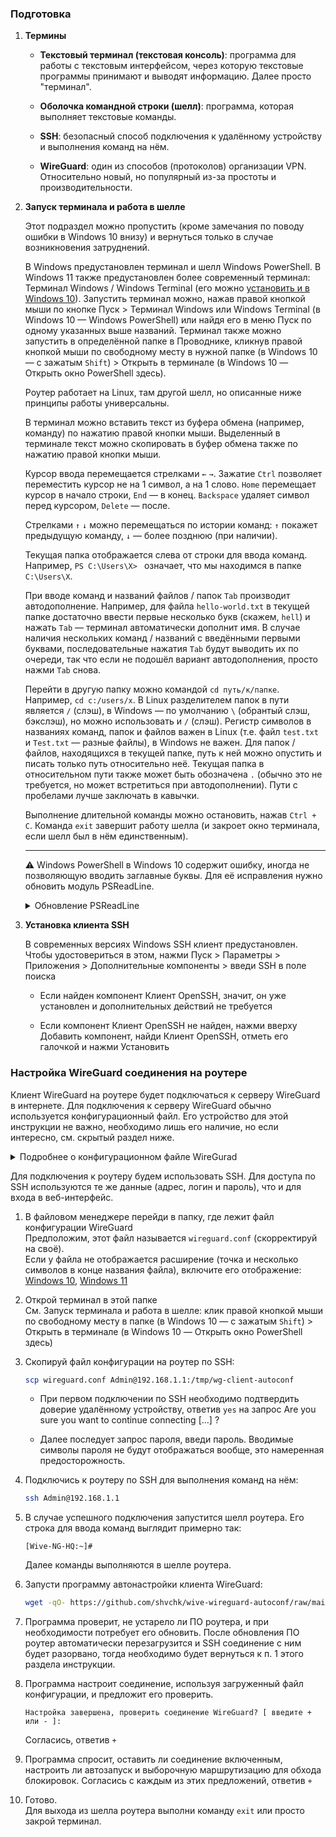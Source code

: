 ### Подготовка

1. **Термины**

    - **Текстовый терминал (текстовая консоль)**: программа для работы с текстовым интерфейсом, через которую текстовые программы принимают и выводят информацию. Далее просто "терминал".

    - **Оболочка командной строки (шелл)**: программа, которая выполняет текстовые команды.

    - **SSH**: безопасный способ подключения к удалённому устройству и выполнения команд на нём.

    - **WireGuard**: один из способов (протоколов) организации VPN. Относительно новый, но популярный из-за простоты и производительности.


2. **Запуск терминала и работа в шелле**

    Этот подраздел можно пропустить (кроме замечания по поводу ошибки в Windows 10 внизу) и вернуться только в случае возникновения затруднений.

    В Windows предустановлен терминал и шелл Windows PowerShell. В Windows 11 также предустановлен более современный терминал: Терминал Windows / Windows Terminal (его можно [установить и в Windows 10](ms-windows-store://pdp/?ProductId=9N0DX20HK701)). Запустить терминал можно, нажав правой кнопкой мыши по кнопке Пуск > Терминал Windows или Windows Terminal (в Windows 10 — Windows PowerShell) или найдя его в меню Пуск по одному указанных выше названий. Терминал также можно запустить в определённой папке в Проводнике, кликнув правой кнопкой мыши по свободному месту в нужной папке (в Windows 10 — с зажатым `Shift`) > Открыть в терминале (в Windows 10 — Открыть окно PowerShell здесь).

    Роутер работает на Linux, там другой шелл, но описанные ниже принципы работы универсальны.

    В терминал можно вставить текст из буфера обмена (например, команду) по нажатию правой кнопки мыши. Выделенный в терминале текст можно скопировать в буфер обмена также по нажатию правой кнопки мыши.

    Курсор ввода перемещается стрелками `←` `→`. Зажатие `Ctrl` позволяет переместить курсор не на 1 символ, а на 1 слово. `Home` перемещает курсор в начало строки, `End` — в конец. `Backspace` удаляет символ перед курсором, `Delete` — после.

    Стрелками `↑` `↓` можно перемещаться по истории команд: `↑` покажет предыдущую команду, `↓` — более позднюю (при наличии).

    Текущая папка отображается слева от строки для ввода команд. Например, `PS C:\Users\X> ` означает, что мы находимся в папке `C:\Users\X`.

    При вводе команд и названий файлов / папок `Tab` производит автодополнение. Например, для файла `hello-world.txt` в текущей папке достаточно ввести первые несколько букв (скажем, `hell`) и нажать `Tab` — терминал автоматически дополнит имя. В случае наличия нескольких команд / названий с введёнными первыми буквами, последовательные нажатия `Tab` будут выводить их по очереди, так что если не подошёл вариант автодополнения, просто нажми `Tab` снова.

    Перейти в другую папку можно командой `cd путь/к/папке`. Например, `cd c:/users/x`. В Linux разделителем папок в пути является `/` (слэш), в Windows — по умолчанию `\` (обрантый слэш, бэкслэш), но можно использовать и `/` (слэш). Регистр символов в названиях команд, папок и файлов важен в Linux (т.е. файл `test.txt` и `Test.txt` — разные файлы), в Windows не важен. Для папок / файлов, находящихся в текущей папке, путь к ней можно опустить и писать только путь относительно неё. Текущая папка в относительном пути также может быть обозначена `.` (обычно это не требуется, но может встретиться при автодополнении). Пути с пробелами лучше заключать в кавычки.

    Выполнение длительной команды можно остановить, нажав `Ctrl + C`. Команда `exit` завершит работу шелла (и закроет окно терминала, если шелл был в нём единственным).

    ---

    ⚠️ Windows PowerShell в Windows 10 содержит ошибку, иногда не позволяющую вводить заглавные буквы. Для её исправления нужно обновить модуль PSReadLine.

    <details>
      <summary>Обновление PSReadLine</summary>

      - Запусти терминал от имени администратора

      - Обнови модуль PSReadLine:

        ```ps
        install-module psreadline -force
        ```

      - В случае запроса на установку поставщика NuGet согласись, ответив `Y`

      - После завершения установки выполни команду `exit` для выхода из шелла и терминала

      - При следующем запуске терминала шелл запросит подтверждение на запуск нового модуля. Согласись, ответив `A`.
    </details>

3. **Установка клиента SSH**

    В современных версиях Windows SSH клиент предустановлен. Чтобы удостовериться в этом, нажми Пуск > Параметры > Приложения > Дополнительные компоненты > введи SSH в поле поиска

    - Если найден компонент Клиент OpenSSH, значит, он уже установлен и дополнительных действий не требуется

    - Если компонент Клиент OpenSSH не найден, нажми вверху Добавить компонент, найди Клиент OpenSSH, отметь его галочкой и нажми Установить


### Настройка WireGuard соединения на роутере

Клиент WireGuard на роутере будет подключаться к серверу WireGuard в интернете. Для подключения к серверу WireGuard обычно используется конфигурационный файл. Его устройство для этой инструкции не важно, необходимо лишь его наличие, но если интересно, см. скрытый раздел ниже.

<details>
  <summary>Подробнее о конфигурационном файле WireGurad</summary>

  Используется конфигурационный файл в формате INI:

  ```ini
  [Раздел]
  Параметр = значение
  ```

  Содержание его примерно следующее (ниже разберём):

  ```ini
  [Interface]
  Address = 10.10.10.11/32
  PrivateKey = QMZwEV/dfa5ZpTfcVv3T6mSu5/Jw3yUEhlB9er75928=

  [Peer]
  PublicKey = 2t8EW0DTKafCpnQTAi7xoOH4qOUljp9COLTtKIR+wD4=
  Endpoint = 12.34.56.78:51820
  AllowedIPs = 0.0.0.0/0
  ```

  В разделе `[Interface]` находятся сведения о нашем устройстве (т.е. в нашем случае о клиенте):
  - `Address` — адрес в VPN-сети. Может быть указано несколько через запятую.
  - `PrivateKey` — ключ, заканчивается символом `=`

  В разделе `[Peer]` находятся сведения об удалённом устройстве, с которым мы устанавливаем VPN-соединение (т.е. в нашем случае о сервере):
  - `PublicKey` — ключ, заканчивается символом `=`
  - `Endpoint` — адрес и порт для подключения в формате `адрес:порт`
  - `AllowedIPs` — адреса, с которыми можно обмениваться данными через это соединение. Может быть указано несколько через запятую.

  Заметь, значения не содержат пробелов.

  Значения этих параметров могут понадобиться для ручной настройки WireGuard соединения на роутере. В конфигурационном файле могут быть и другие параметры, но они как правило опциональны и далее не потребуются.
</details>

Для подключения к роутеру будем использовать SSH. Для доступа по SSH используются те же данные (адрес, логин и пароль), что и для входа в веб-интерфейс.

1. В файловом менеджере перейди в папку, где лежит файл конфигурации WireGuard  
    Предположим, этот файл называется `wireguard.conf` (скорректируй на своё).  
    Если у файла не отображается расширение (точка и несколько символов в конце названия файла), включите его отображение: [Windows 10](https://remontka.pro/file-extensions), [Windows 11](https://remontka.pro/show-file-extensions-windows-11)

2. Открой терминал в этой папке  
    Cм. Запуск терминала и работа в шелле: клик правой кнопкой мыши по свободному месту в папке (в Windows 10 — с зажатым `Shift`) > Открыть в терминале (в Windows 10 — Открыть окно PowerShell здесь)

3. Скопируй файл конфигурации на роутер по SSH:

    ```sh
    scp wireguard.conf Admin@192.168.1.1:/tmp/wg-client-autoconf
    ```

    - При первом подключении по SSH необходимо подтвердить доверие удалённому устройству, ответив `yes` на запрос Are you sure you want to continue connecting [...] ?

    - Далее последует запрос пароля, введи пароль. Вводимые символы пароля не будут отображаться вообще, это намеренная предосторожность.

4. Подключись к роутеру по SSH для выполнения команд на нём:

    ```sh
    ssh Admin@192.168.1.1
    ```

5. В случае успешного подключения запустится шелл роутера. Его строка для ввода команд выглядит примерно так:

    ```
    [Wive-NG-HQ:~]#
    ```

    Далее команды выполняются в шелле роутера.

6. Запусти программу автонастройки клиента WireGuard:

    ```sh
    wget -qO- https://github.com/shvchk/wive-wireguard-autoconf/raw/main/conf.sh | sh    
    ```

7. Программа проверит, не устарело ли ПО роутера, и при необходимости потребует его обновить. После обновления ПО роутер автоматически перезагрузится и SSH соединение с ним будет разорвано, тогда необходимо будет вернуться к п. 1 этого раздела инструкции.

8. Программа настроит соединение, используя загруженный файл конфигурации, и предложит его проверить.

    ```
    Настройка завершена, проверить соединение WireGuard? [ введите + или - ]:
    ```

    Согласись, ответив `+`

9. Программа спросит, оставить ли соединение включенным, настроить ли автозапуск и выборочную маршрутизацию для обхода блокировок. Согласись с каждым из этих предложений, ответив `+`

10. Готово.  
    Для выхода из шелла роутера выполни команду `exit` или просто закрой терминал.
